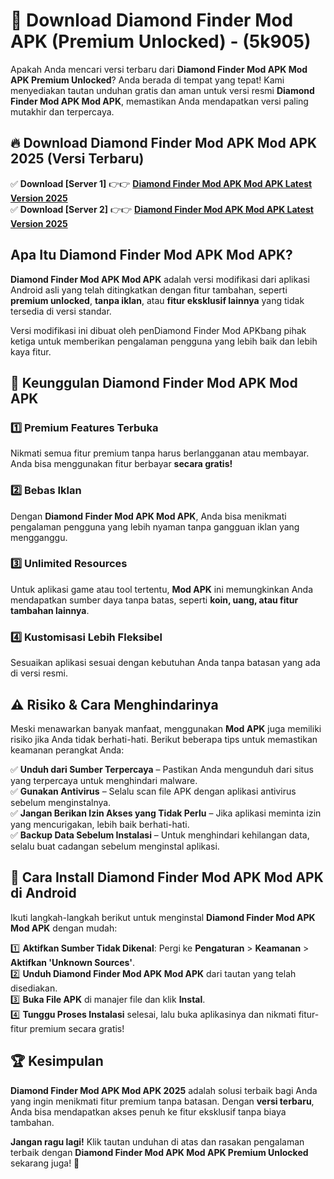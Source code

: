 

# 🎯 Download Diamond Finder Mod APK (Premium Unlocked) -  (5k905) 

Apakah Anda mencari versi terbaru dari **Diamond Finder Mod APK Mod APK Premium Unlocked**? Anda berada di tempat yang tepat! Kami menyediakan tautan unduhan gratis dan aman untuk versi resmi **Diamond Finder Mod APK Mod APK**, memastikan Anda mendapatkan versi paling mutakhir dan terpercaya.

## 🔥 Download Diamond Finder Mod APK Mod APK 2025 (Versi Terbaru)

✅ **Download [Server 1]** 👉👉 [**Diamond Finder Mod APK Mod APK Latest Version 2025**](https://apkcomod.com?title=Diamond_Finder_Mod_APK)  
✅ **Download [Server 2]** 👉👉 [**Diamond Finder Mod APK Mod APK Latest Version 2025**](https://apkcomod.com?title=Diamond_Finder_Mod_APK)  

## Apa Itu Diamond Finder Mod APK Mod APK?

**Diamond Finder Mod APK Mod APK** adalah versi modifikasi dari aplikasi Android asli yang telah ditingkatkan dengan fitur tambahan, seperti **premium unlocked**, **tanpa iklan**, atau **fitur eksklusif lainnya** yang tidak tersedia di versi standar.

Versi modifikasi ini dibuat oleh penDiamond Finder Mod APKbang pihak ketiga untuk memberikan pengalaman pengguna yang lebih baik dan lebih kaya fitur.

## 🎯 Keunggulan Diamond Finder Mod APK Mod APK

### 1️⃣ Premium Features Terbuka
Nikmati semua fitur premium tanpa harus berlangganan atau membayar. Anda bisa menggunakan fitur berbayar **secara gratis!**

### 2️⃣ Bebas Iklan
Dengan **Diamond Finder Mod APK Mod APK**, Anda bisa menikmati pengalaman pengguna yang lebih nyaman tanpa gangguan iklan yang mengganggu.

### 3️⃣ Unlimited Resources
Untuk aplikasi game atau tool tertentu, **Mod APK** ini memungkinkan Anda mendapatkan sumber daya tanpa batas, seperti **koin, uang, atau fitur tambahan lainnya**.

### 4️⃣ Kustomisasi Lebih Fleksibel
Sesuaikan aplikasi sesuai dengan kebutuhan Anda tanpa batasan yang ada di versi resmi.

## ⚠️ Risiko & Cara Menghindarinya

Meski menawarkan banyak manfaat, menggunakan **Mod APK** juga memiliki risiko jika Anda tidak berhati-hati. Berikut beberapa tips untuk memastikan keamanan perangkat Anda:

✅ **Unduh dari Sumber Terpercaya** – Pastikan Anda mengunduh dari situs yang terpercaya untuk menghindari malware.  
✅ **Gunakan Antivirus** – Selalu scan file APK dengan aplikasi antivirus sebelum menginstalnya.  
✅ **Jangan Berikan Izin Akses yang Tidak Perlu** – Jika aplikasi meminta izin yang mencurigakan, lebih baik berhati-hati.  
✅ **Backup Data Sebelum Instalasi** – Untuk menghindari kehilangan data, selalu buat cadangan sebelum menginstal aplikasi.

## 📌 Cara Install Diamond Finder Mod APK Mod APK di Android

Ikuti langkah-langkah berikut untuk menginstal **Diamond Finder Mod APK Mod APK** dengan mudah:

1️⃣ **Aktifkan Sumber Tidak Dikenal**: Pergi ke **Pengaturan** > **Keamanan** > **Aktifkan 'Unknown Sources'**.  
2️⃣ **Unduh Diamond Finder Mod APK Mod APK** dari tautan yang telah disediakan.  
3️⃣ **Buka File APK** di manajer file dan klik **Instal**.  
4️⃣ **Tunggu Proses Instalasi** selesai, lalu buka aplikasinya dan nikmati fitur-fitur premium secara gratis!

## 🏆 Kesimpulan

**Diamond Finder Mod APK Mod APK 2025** adalah solusi terbaik bagi Anda yang ingin menikmati fitur premium tanpa batasan. Dengan **versi terbaru**, Anda bisa mendapatkan akses penuh ke fitur eksklusif tanpa biaya tambahan.

**Jangan ragu lagi!** Klik tautan unduhan di atas dan rasakan pengalaman terbaik dengan **Diamond Finder Mod APK Mod APK Premium Unlocked** sekarang juga! 🚀


